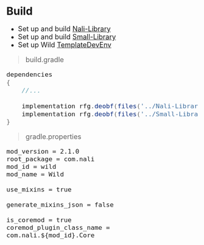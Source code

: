 # Build
<span style="font-size: large; ">

- Set up and build [Nali-Library](https://github.com/spacecat393/Nali-Library)
- Set up and build [Small-Library](https://github.com/spacecat393/Small-Library)
- Set up Wild [TemplateDevEnv](https://github.com/CleanroomMC/TemplateDevEnv)
>build.gradle
```groovy
dependencies
{
	//...

	implementation rfg.deobf(files('../Nali-Library/build/libs/nali.jar'))
	implementation rfg.deobf(files('../Small-Library/build/libs/small.jar'))
}
```
>gradle.properties
```properties
mod_version = 2.1.0
root_package = com.nali
mod_id = wild
mod_name = Wild

use_mixins = true

generate_mixins_json = false

is_coremod = true
coremod_plugin_class_name = com.nali.${mod_id}.Core
```
</span>
